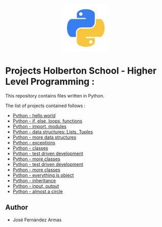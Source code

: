 <p align="center">
    <img width="150" height="150" src="./kisspng-angle-text-symbol-brand-other-python-5ab0c09b9ea1a7.3286927515215330836498.png"
</p>

# Projects Holberton School - Higher Level Programming :

This repository contains files written in Python.  

The list of projects contained follows :

* [Python - hello world](./python-hello_world)
* [Python - if, else, loops, functions](./python-if_else_loops_functions)
* [Python - import, modules](./python-import_modules)
* [Python - data structures: Lists, Tuples](./python-data_structures)
* [Python - more data structures](./python-more_data_structures)
* [Python - exceptions](./python-exceptions)
* [Python - classes](./python-classes)
* [Python - test driven development](./python-test_driven_development/)
* [Python - more classes](./python-more_classes)
* [Python - test driven development](./python-test_driven_development)
* [Python - more classes](./python-more_classes)
* [Python - everything is object](./python-everything_is_object)
* [Python - inheritance](./python-inheritance)
* [Python - input, output](./python-input_output)
* [Python - almost a circle](./python-almost_a_circle)

## Author 

* José Fernàndez Armas
